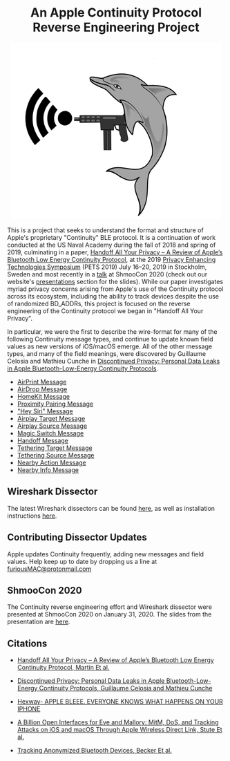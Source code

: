 <div align="center">

# An Apple Continuity Protocol Reverse Engineering Project
</div>


<div align="center" height=100px width=100px>

![alt text](figs/fp.png "A dolphin shooting WiFi from an Uzi")
</div>

This is a project that seeks to understand the format
and structure of Apple's proprietary "Continuity" BLE protocol. 
It is a continuation of work conducted at the US Naval Academy during the fall
of 2018 and spring of 2019, culminating in a paper, [Handoff All Your Privacy – A Review of Apple’s
Bluetooth Low Energy Continuity
Protocol](https://petsymposium.org/2019/files/papers/issue4/popets-2019-0057.pdf), at the 2019 [Privacy Enhancing Technologies
Symposium](https://petsymposium.org/index.php) (PETS 2019) July 16–20, 2019 in
Stockholm, Sweden and most recently in a [talk](https://shmoocon.org/speakers/#appleble) at ShmooCon 2020 (check out our website's [presentations](https://furiousmac.com/presentations/) section for the slides). While our paper investigates myriad privacy concerns arising
from Apple's use of the Continuity protocol across its ecosystem, including the
ability to track devices despite the use of randomized BD_ADDRs, this project is
focused on the reverse engineering of the Continuity protocol
we began in "Handoff All Your Privacy".

In particular, we were the first to describe the wire-format for many of the
following Continuity message types, and continue to update known field values as
new versions of iOS/macOS emerge. All of the other message types, and many of
the field meanings, were discovered by Guillaume Celosia and Mathieu Cunche in 
<a
href="https://petsymposium.org/2020/files/papers/issue1/popets-2020-0003.pdf">Discontinued
Privacy: Personal Data Leaks in Apple Bluetooth-Low-Energy Continuity
Protocols</a>.


- <a href="messages/airprint.md">AirPrint Message</a> 
- <a href="messages/airdrop.md">AirDrop Message</a> 
- <a href="messages/homekit.md">HomeKit Message</a> 
- <a href="messages/proximity_pairing.md">Proximity Pairing Message</a> 
- <a href="messages/hey_siri.md">"Hey Siri" Message</a> 
- <a href="messages/airplay_target.md">Airplay Target Message</a> 
- <a href="messages/airplay_source.md">Airplay Source Message</a> 
- <a href="messages/magic_switch.md">Magic Switch Message</a>
- <a href="messages/handoff.md">Handoff Message</a> 
- <a href="messages/tethering_target.md">Tethering Target Message</a> 
- <a href="messages/tethering_source.md">Tethering Source Message</a> 
- <a href="messages/nearby_action.md">Nearby Action Message</a> 
- <a href="messages/nearby_info.md">Nearby Info Message</a> 

## Wireshark Dissector

The latest Wireshark dissectors can be found <a href="dissector">here</a>, as
well as installation instructions <a href="dissector/INSTALL.md">here</a>.

## Contributing Dissector Updates

Apple updates Continuity frequently, adding new messages and field values. Help keep up to date by dropping us a line at <a
mailto="furiousmac@protonmail.com">furiousMAC@protonmail.com</a>

## ShmooCon 2020

The Continuity reverse engineering effort and Wireshark dissector were presented
at ShmooCon 2020 on January 31, 2020. The slides from the presentation are <a
href="shmoocon2020/shmoo20.pdf">here</a>.

## Citations 

* [Handoff All Your Privacy – A Review of Apple’s Bluetooth Low Energy Continuity Protocol, Martin Et al. ](https://petsymposium.org/2019/files/papers/issue4/popets-2019-0057.pdf)

* [Discontinued Privacy: Personal Data Leaks in Apple Bluetooth-Low-Energy Continuity Protocols, Guillaume Celosia and Mathieu Cunche](https://petsymposium.org/2020/files/papers/issue1/popets-2020-0003.pdf)

* [Hexway- APPLE BLEEE. EVERYONE KNOWS WHAT HAPPENS ON YOUR IPHONE](https://hexway.io/research/apple-bleee/)

* [A Billion Open Interfaces for Eve and Mallory: MitM, DoS, and Tracking Attacks on iOS and macOS Through Apple Wireless Direct Link, Stute Et al.](https://www.usenix.org/system/files/sec19fall_stute_prepub.pdf)

* [Tracking Anonymized Bluetooth Devices, Becker Et al.](https://www.degruyter.com/downloadpdf/j/popets.2019.2019.issue-3/popets-2019-0036/popets-2019-0036.pdf)

